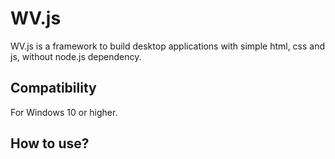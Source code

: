 # WV.js
WV.js is a framework to build desktop applications with simple html, css and js, without node.js dependency.

## Compatibility

For Windows 10 or higher.

## How to use?
